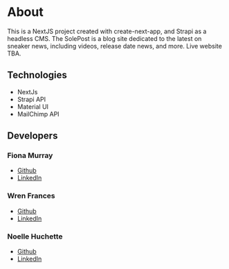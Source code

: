 # About
This is a NextJS project created with create-next-app, and Strapi as a headless CMS. The SolePost is a blog site dedicated to the latest on sneaker news, including videos, release date news, and more. Live website TBA.

## Technologies

- NextJs
- Strapi API
- Material UI
- MailChimp API


## Developers

### Fiona Murray
- [Github](https://github.com/lavenderfi)
- [LinkedIn](https://www.linkedin.com/in/fiona-murray-dev/)

### Wren Frances
- [Github](https://github.com/L0tusPetal)
- [LinkedIn](https://www.linkedin.com/in/wrenfrances/)

### Noelle Huchette
- [Github](https://github.com/noellehuchette)
- [LinkedIn](https://www.linkedin.com/in/noelle-huchette/)
